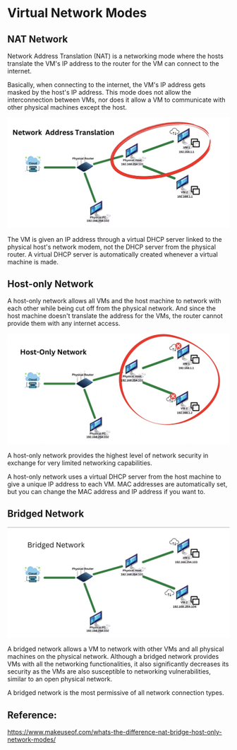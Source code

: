 # Virtual Network Modes


## NAT Network

Network Address Translation (NAT) is a networking mode where the hosts translate the VM's IP address to the router for the VM can connect to the internet.

Basically, when connecting to the internet, the VM's IP address gets masked by the host's IP address. This mode does not allow the interconnection between VMs, nor does it allow a VM to communicate with other physical machines except the host. 

![NAT Network](./images/nat.png)

The VM is given an IP address through a virtual DHCP server linked to the physical host's network modem, not the DHCP server from the physical router. A virtual DHCP server is automatically created whenever a virtual machine is made. 


## Host-only Network

A host-only network allows all VMs and the host machine to network with each other while being cut off from the physical network. And since the host machine doesn't translate the address for the VMs, the router cannot provide them with any internet access. 

![Host-only Network](./images/host-only.png)

A host-only network provides the highest level of network security in exchange for very limited networking capabilities.

A host-only network uses a virtual DHCP server from the host machine to give a unique IP address to each VM. MAC addresses are automatically set, but you can change the MAC address and IP address if you want to. 

## Bridged Network

![Bridged Network](./images/bridged.png)

A bridged network allows a VM to network with other VMs and all physical machines on the physical network. Although a bridged network provides VMs with all the networking functionalities, it also significantly decreases its security as the VMs are also susceptible to networking vulnerabilities, similar to an open physical network. 

A bridged network is the most permissive of all network connection types.


## Reference:
https://www.makeuseof.com/whats-the-difference-nat-bridge-host-only-network-modes/
